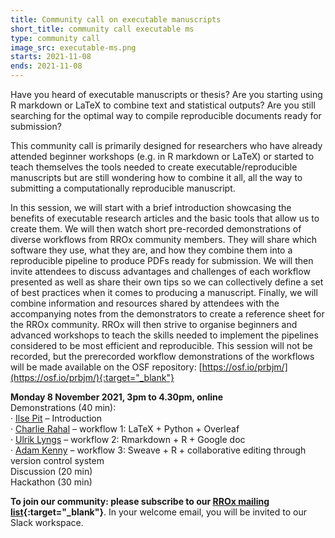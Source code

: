 ```yaml
---
title: Community call on executable manuscripts
short_title: community call executable ms
type: community call
image_src: executable-ms.png
starts: 2021-11-08
ends: 2021-11-08
---
```


Have you heard of executable manuscripts or thesis? Are you starting using R markdown or LaTeX to combine text and statistical outputs? Are you still searching for the optimal way to compile reproducible documents ready for submission?   

This community call is primarily designed for researchers who have already attended beginner workshops (e.g. in R markdown or LaTeX) or started to teach themselves the tools needed to create executable/reproducible manuscripts but are still wondering how to combine it all, all the way to submitting a computationally reproducible manuscript.  

In this session, we will start with a brief introduction showcasing the benefits of executable research articles and the basic tools that allow us to create them. We will then watch short pre-recorded demonstrations of diverse workflows from RROx community members. They will share which software they use, what they are, and how they combine them into a reproducible pipeline to produce PDFs ready for submission. We will then invite attendees to discuss advantages and challenges of each workflow presented as well as share their own tips so we can collectively define a set of best practices when it comes to producing a manuscript. Finally, we will combine information and resources shared by attendees with the accompanying notes from the demonstrators to create a reference sheet for the RROx community. RROx will then strive to organise beginners and advanced workshops to teach the skills needed to implement the pipelines considered to be most efficient and reproducible. This session will not be recorded, but the prerecorded workflow demonstrations of the workflows will be made available on the OSF repository: [https://osf.io/prbjm/](https://osf.io/prbjm/){:target="_blank"}

**Monday 8 November 2021, 3pm to 4.30pm, online**  
Demonstrations (40 min):  
·       [Ilse Pit](https://ox.ukrn.org/people/#IlsePit) – Introduction  
·       [Charlie Rahal](https://ox.ukrn.org/people/#CharlieRahal) – workflow 1:  LaTeX + Python + Overleaf  
·       [Ulrik Lyngs](https://ulriklyngs.com/) – workflow 2: Rmarkdown + R + Google doc  
·       [Adam Kenny](https://ox.ukrn.org/people/#AdamKenny) – workflow 3: Sweave + R + collaborative editing through version control system  
Discussion (20 min)  
Hackathon (30 min)  




**To join our community: please subscribe to our [RROx mailing list](https://web.maillist.ox.ac.uk/ox/subscribe/rroxford){:target="_blank"}**. In your welcome email, you will be invited to our Slack workspace.
